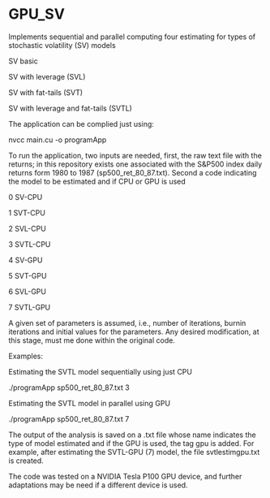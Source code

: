 # GPU_SV

Implements sequential and parallel computing four estimating for types
of stochastic volatility (SV) models

SV basic

SV with leverage (SVL)

SV with fat-tails (SVT)

SV with leverage and fat-tails (SVTL)

The application can be complied just using:

nvcc main.cu -o programApp


To run the application, two inputs are needed, first, the raw text file with the returns; 
in this repository exists one associated with the S&P500 index daily returns 
form 1980 to 1987 (sp500_ret_80_87.txt). Second a code indicating the model 
to be estimated and if CPU or GPU is used

0 SV-CPU

1 SVT-CPU

2 SVL-CPU

3 SVTL-CPU

4 SV-GPU

5 SVT-GPU

6 SVL-GPU

7 SVTL-GPU


A given set of parameters is assumed, i.e., number of iterations, burnin iterations 
and initial values for the parameters. Any desired modification, 
at this stage, must me done within the original code.

Examples: 

Estimating the SVTL model sequentially using just CPU

./programApp sp500_ret_80_87.txt 3


Estimating the SVTL model in parallel using GPU

./programApp sp500_ret_80_87.txt 7


The output of the analysis is saved on a .txt file whose name 
indicates the type of model estimated and if the GPU is used, 
the tag gpu is added. For example, after estimating the SVTL-GPU (7) model, 
the file svtlestimgpu.txt is created. 

The code was tested on a NVIDIA Tesla P100 GPU device, and further adaptations may 
be need if a different device is used. 

